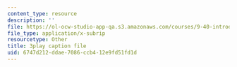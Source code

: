 ```yaml
---
content_type: resource
description: ''
file: https://ol-ocw-studio-app-qa.s3.amazonaws.com/courses/9-40-introduction-to-neural-computation-spring-2018/6747d212ddae7086ccb412e9fd51fd1d_gt52wUN3VrQ.srt
file_type: application/x-subrip
resourcetype: Other
title: 3play caption file
uid: 6747d212-ddae-7086-ccb4-12e9fd51fd1d
---
```

